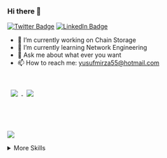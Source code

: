 ### Hi there 👋
[![Twitter Badge](https://img.shields.io/badge/Twitter-Profile-informational?style=flat&logo=twitter&logoColor=white&color=1CA2F1)](https://twitter.com/YPicakci)
[![LinkedIn Badge](https://img.shields.io/badge/LinkedIn-Profile-informational?style=flat&logo=linkedin&logoColor=white&color=0D76A8)](linkedin.com/in/yusuf-mirza-pıçakcı-b26992200)

- 🔭 I’m currently working on Chain Storage
- 🌱 I’m currently learning Network Engineering
- 💬 Ask me about what ever you want
- 📫 How to reach me: yusufmirza55@hotmail.com

<br>

<a href="https://github.com/yurikaza/E-ihale">
  <img align="center" style="margin:1rem 0.5rem" src="https://github-readme-stats.vercel.app/api/pin/?username=yurikaza&repo=E-ihale&title_color=ffffff&text_color=c9cacc&icon_color=4AB197&bg_color=1A2B34" />
</a>

<a href="https://github.com/yurikaza/E-ihale">
  <img align="center" style="margin:1rem 0.5rem" src="https://github-readme-stats.vercel.app/api/pin/?username=yurikaza&repo=E-ihale&title_color=ffffff&text_color=c9cacc&icon_color=4AB197&bg_color=1A2B34" />
</a>

<br><br>

![](https://img.shields.io/badge/Code-React-informational?style=flat&logo=react&logoColor=white&color=4AB197)

<details>
<summary>More Skills</summary>

[](https://img.shields.io/badge/Style-CSS-informational?style=flat&logo=css3&logoColor=white&color=4AB197)
![](https://img.shields.io/badge/Style-Tailwind-informational?style=flat&logo=Tailwind-CSS&logoColor=white&color=4AB197)
![](https://img.shields.io/badge/Style-Sass-informational?style=flat&logo=Sass&logoColor=white&color=4AB197)
![](https://img.shields.io/badge/Style-Stylus-informational?style=flat&logo=Stylus&logoColor=white&color=4AB197)

</details>
